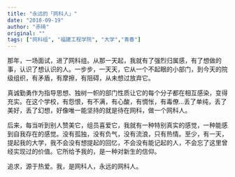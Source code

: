 ```yaml
---
title: "永远的「网科人」"
date: "2018-09-19"
author: "赤琦"
original: ""
tags: ["网科组", "福建工程学院", "大学","青春"]
---
```

那年，一场面试，进了网科组。从那一天起，我就有了强烈归属感，有了想做的事，认识了想认识的人。一步步，一天天，它从一个不起眼的小部门，到今天的院级组织，有矛盾，有摩擦，有阻碍，从未想过放弃它。

真诚勤勇作为指导思想、独树一帜的部门性质让它的每个分子都在相互感染，变得充实。在这个学校，有怨恨，有不满，有心酸，有惆怅，有毒僚…丢了单纯，丢了美好，丢了幻想，好像唯一能坚持的就是待在网科，做一个网科人。

后来，每当听到别人赞美它，组员喜爱它，我就有一种特别真实的感觉，一种能感到自我存在的感觉。没有孤独，没有负气，没有流浪，只有热情。至少，有一天，提起我的大学，我不会没有想提起的回忆，不会没有能记起的人，不会忘了这里曾经实现过的价值。它所给予我的，是一种对新生的信仰。

追求，源于热爱。我，是网科人，永远的网科人。